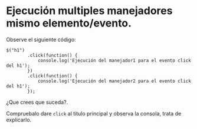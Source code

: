 <script  type="text/javascript">
$(function() {
	$("pre").snippet("javascript", {style:'darkness'});
	$("h1")
			.click(function() {
				console.log('Ejecución del manejador1 para el evento click del h1');
			})
			.click(function() {
				console.log('Ejecución del manejador2 para el evento click del h1');
			});
});
</script>

# Ejecución multiples manejadores mismo elemento/evento.

Observe el siguiente código:

	$("h1")
			.click(function() {
				console.log('Ejecución del manejador1 para el evento click del h1');
			})
			.click(function() {
				console.log('Ejecución del manejador2 para el evento click del h1');
			});

¿Que crees que suceda?.

Compruebalo dare `click` al titulo principal y observa la consola, trata de explicarlo.
